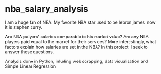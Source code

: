 # nba_salary_analysis

I am a huge fan of NBA. My favorite NBA star used to be lebron james, now it is stephen curry.

Are NBA palyers' salaries comparable to his market value?  Are any NBA players paid equal to the market for their services? More interestingly, what factors explain how salaries are set in the NBA? In this project, I seek to answer these questions.

Analysis done in Python, inluding web scrapping, data visualisation and Simple Linear Regression

